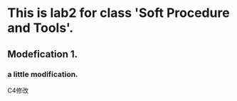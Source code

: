# This is lab2 for class 'Soft Procedure and Tools'.
## Modefication 1.
### a little modification.

C4修改
